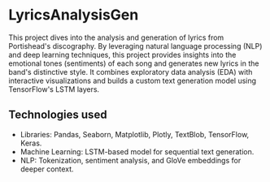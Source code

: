 # LyricsAnalysisGen
This project dives into the analysis and generation of lyrics from Portishead's discography. By leveraging natural language processing (NLP) and deep learning techniques, this project provides insights into the emotional tones (sentiments) of each song and generates new lyrics in the band's distinctive style. It combines exploratory data analysis (EDA) with interactive visualizations and builds a custom text generation model using TensorFlow's LSTM layers.

## Technologies used
- Libraries: Pandas, Seaborn, Matplotlib, Plotly, TextBlob, TensorFlow, Keras.
- Machine Learning: LSTM-based model for sequential text generation.
- NLP: Tokenization, sentiment analysis, and GloVe embeddings for deeper context.
